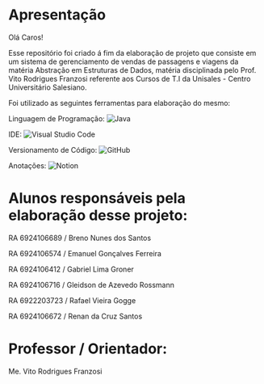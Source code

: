 # Apresentação

Olá Caros!

Esse repositório foi criado á fim da elaboração de projeto que consiste em um sistema de gerenciamento de vendas de passagens e viagens da matéria Abstração em Estruturas de Dados, matéria disciplinada pelo Prof. Vito Rodrigues Franzosi referente aos Cursos de T.I da Unisales - Centro Universitário Salesiano.

Foi utilizado as seguintes ferramentas para elaboração do mesmo:

Linguagem de Programação:
![Java](https://img.shields.io/badge/java-%23ED8B00.svg?style=for-the-badge&logo=openjdk&logoColor=white)

IDE: 
![Visual Studio Code](https://img.shields.io/badge/Visual%20Studio%20Code-0078d7.svg?style=for-the-badge&logo=visual-studio-code&logoColor=white)

Versionamento de Código:
![GitHub](https://img.shields.io/badge/github-%23121011.svg?style=for-the-badge&logo=github&logoColor=white)

Anotações:
![Notion](https://img.shields.io/badge/Notion-%23000000.svg?style=for-the-badge&logo=notion&logoColor=white)

# Alunos responsáveis pela elaboração desse projeto:

RA 6924106689 / Breno Nunes dos Santos

RA 6924106574 / Emanuel Gonçalves Ferreira

RA 6924106412 / Gabriel Lima Groner

RA 6924106716 / Gleidson de Azevedo Rossmann

RA 6922203723 / Rafael Vieira Gogge

RA 6924106672 / Renan da Cruz Santos

# Professor / Orientador:

Me. Vito Rodrigues Franzosi


